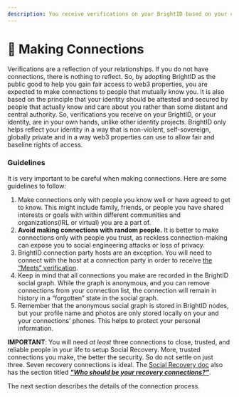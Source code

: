 ```yaml
---
description: You receive verifications on your BrightID based on your close alliances.
---
```


# 👥 Making Connections

Verifications are a reflection of your relationships. If you do not have connections, there is nothing to reflect. So, by adopting BrightID as the public good to help you gain fair access to web3 properties, you are expected to make connections to people that mutually know you. It is also based on the principle that your identity should be attested and secured by people that actually know and care about you rather than some distant and central authority. So, verifications you receive on your BrightID, or your identity, are in your own hands, unlike other identity projects. BrightID only helps reflect your identity in a way that is non-violent, self-sovereign, globally private and in a way web3 properties can use to allow fair and baseline rights of access.

### Guidelines

It is very important to be careful when making connections. Here are some guidelines to follow:

1. Make connections only with people you know well or have agreed to get to know. This might include family, friends, or people you have shared interests or goals with within different communities and organizations(IRL or virtual) you are a part of.
2. **Avoid making connections with random people.** It is better to make connections only with people you trust, as reckless connection-making can expose you to social engineering attacks or loss of privacy.
3. BrightID connection party hosts are an exception. You will need to connect with the host at a connection party in order to receive [the “Meets” verification](../meets-verification/).
4. Keep in mind that all connections you make are recorded in the BrightID social graph. While the graph is anonymous, and you can remove connections from your connection list, the connection will remain in history in a “forgotten” state in the social graph.
5. Remember that the anonymous social graph is stored in BrightID nodes, but your profile name and photos are only stored locally on your and your connections’ phones. This helps to protect your personal information.

**IMPORTANT**: You will need _at least_ three connections to close, trusted, and reliable people in your life to setup Social Recovery. More, trusted connections you make, the better the security. So do not settle on just three. Seven recovery connections is ideal. The [Social Recovery doc](../../install/recover-move/setting-up-social-recovery/) also has the section titled [_**"Who should be your recovery connections?"**_](../../install/recover-move/setting-up-social-recovery/#who-should-be-your-recovery-connections).

The next section describes the details of the connection process.
